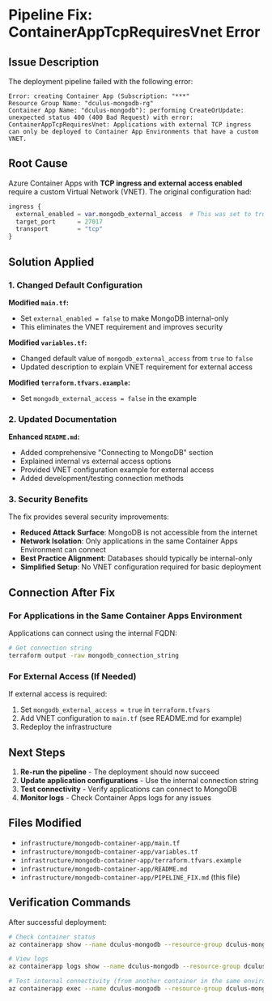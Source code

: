 # Pipeline Fix: ContainerAppTcpRequiresVnet Error

## Issue Description

The deployment pipeline failed with the following error:

```
Error: creating Container App (Subscription: "***"
Resource Group Name: "dculus-mongodb-rg"
Container App Name: "dculus-mongodb"): performing CreateOrUpdate: unexpected status 400 (400 Bad Request) with error: ContainerAppTcpRequiresVnet: Applications with external TCP ingress can only be deployed to Container App Environments that have a custom VNET.
```

## Root Cause

Azure Container Apps with **TCP ingress and external access enabled** require a custom Virtual Network (VNET). The original configuration had:

```terraform
ingress {
  external_enabled = var.mongodb_external_access  # This was set to true
  target_port      = 27017
  transport        = "tcp"
}
```

## Solution Applied

### 1. Changed Default Configuration

**Modified `main.tf`:**
- Set `external_enabled = false` to make MongoDB internal-only
- This eliminates the VNET requirement and improves security

**Modified `variables.tf`:**
- Changed default value of `mongodb_external_access` from `true` to `false`
- Updated description to explain VNET requirement for external access

**Modified `terraform.tfvars.example`:**
- Set `mongodb_external_access = false` in the example

### 2. Updated Documentation

**Enhanced `README.md`:**
- Added comprehensive "Connecting to MongoDB" section
- Explained internal vs external access options
- Provided VNET configuration example for external access
- Added development/testing connection methods

### 3. Security Benefits

The fix provides several security improvements:

- **Reduced Attack Surface**: MongoDB is not accessible from the internet
- **Network Isolation**: Only applications in the same Container Apps Environment can connect
- **Best Practice Alignment**: Databases should typically be internal-only
- **Simplified Setup**: No VNET configuration required for basic deployment

## Connection After Fix

### For Applications in the Same Container Apps Environment

Applications can connect using the internal FQDN:

```bash
# Get connection string
terraform output -raw mongodb_connection_string
```

### For External Access (If Needed)

If external access is required:

1. Set `mongodb_external_access = true` in `terraform.tfvars`
2. Add VNET configuration to `main.tf` (see README.md for example)
3. Redeploy the infrastructure

## Next Steps

1. **Re-run the pipeline** - The deployment should now succeed
2. **Update application configurations** - Use the internal connection string
3. **Test connectivity** - Verify applications can connect to MongoDB
4. **Monitor logs** - Check Container Apps logs for any issues

## Files Modified

- `infrastructure/mongodb-container-app/main.tf`
- `infrastructure/mongodb-container-app/variables.tf`
- `infrastructure/mongodb-container-app/terraform.tfvars.example`
- `infrastructure/mongodb-container-app/README.md`
- `infrastructure/mongodb-container-app/PIPELINE_FIX.md` (this file)

## Verification Commands

After successful deployment:

```bash
# Check container status
az containerapp show --name dculus-mongodb --resource-group dculus-mongodb-rg

# View logs
az containerapp logs show --name dculus-mongodb --resource-group dculus-mongodb-rg

# Test internal connectivity (from another container in the same environment)
az containerapp exec --name dculus-mongodb --resource-group dculus-mongodb-rg --command "mongosh --version"
```
